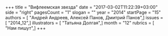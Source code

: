 +++
title = "Вифлеемская звезда"
date = "2017-03-02T11:22:39+03:00"
side = "right"
pagesCount = "1"
slogan = ""
year = "2014"
startPage = "15"
authors = [ "Андрей Андреев, Алексей Панов, Дмитрий Панов",]
issues = [ "2014_12",]
illustrators = [ "Татьяна Долгая",]
month = "12"
rubrics = [ "Нам пишут",]
+++
